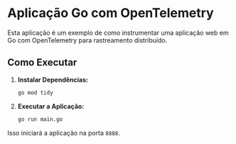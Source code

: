 # Aplicação Go com OpenTelemetry

Esta aplicação é um exemplo de como instrumentar uma aplicação web em Go com OpenTelemetry para rastreamento distribuído.

## Como Executar

1. **Instalar Dependências:**

   ```bash
   go mod tidy
   ```

2. **Executar a Aplicação:**

   ```bash
   go run main.go
   ```

Isso iniciará a aplicação na porta `8888`.
